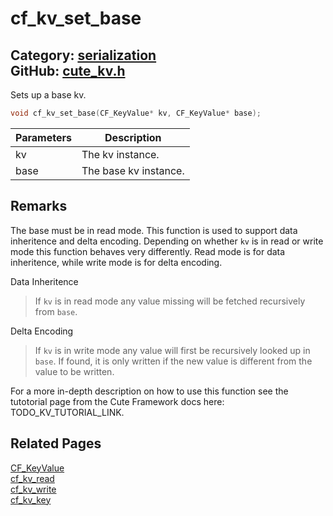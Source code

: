 [](../header.md ':include')

# cf_kv_set_base

Category: [serialization](/api_reference?id=serialization)  
GitHub: [cute_kv.h](https://github.com/RandyGaul/cute_framework/blob/master/include/cute_kv.h)  
---

Sets up a base kv.

```cpp
void cf_kv_set_base(CF_KeyValue* kv, CF_KeyValue* base);
```

Parameters | Description
--- | ---
kv | The kv instance.
base | The base kv instance.

## Remarks

The base must be in read mode. This function is used to support data inheritence and delta encoding.
Depending on whether `kv` is in read or write mode this function behaves very differently. Read mode
is for data inheritence, while write mode is for delta encoding.

Data Inheritence

> If `kv` is in read mode any value missing will be fetched recursively from `base`.

Delta Encoding

> If `kv` is in write mode any value will first be recursively looked up in `base`. If found, it
> is only written if the new value is different from the value to be written.

For a more in-depth description on how to use this function see the tutotorial page from the Cute
Framework docs here: TODO_KV_TUTORIAL_LINK.

## Related Pages

[CF_KeyValue](/serialization/cf_keyvalue.md)  
[cf_kv_read](/serialization/cf_kv_read.md)  
[cf_kv_write](/serialization/cf_kv_write.md)  
[cf_kv_key](/serialization/cf_kv_key.md)  
